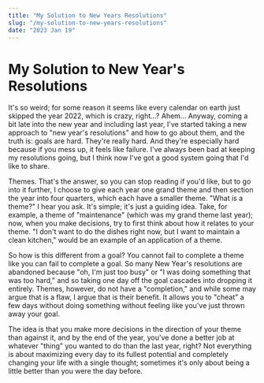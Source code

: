 ```yaml
---
title: "My Solution to New Years Resolutions"
slug: "/my-solution-to-new-years-resolutions"
date: "2023 Jan 19"
---
```

# My Solution to New Year's Resolutions

It's so weird; for some reason it seems like every calendar on earth just skipped the year 2022, which is crazy, right...? Ahem... Anyway, coming a bit late into the new year and including last year, I've started taking a new approach to "new year's resolutions" and how to go about them, and the truth is: goals are hard. They're really hard. And they're especially hard because if you mess up, it feels like failure. I've always been bad at keeping my resolutions going, but I think now I've got a good system going that I'd like to share.

Themes. That's the answer, so you can stop reading if you'd like, but to go into it further, I choose to give each year one grand theme and then section the year into four quarters, which each have a smaller theme. "What is a theme?" I hear you ask. It's simple; it's just a guiding idea. Take, for example, a theme of "maintenance" (which was my grand theme last year); now, when you make decisions, try to first think about how it relates to your theme. "I don't want to do the dishes right now, but I want to maintain a clean kitchen," would be an example of an application of a theme.

So how is this different from a goal? You cannot fail to complete a theme like you can fail to complete a goal. So many New Year's resolutions are abandoned because "oh, I'm just too busy" or "I was doing something that was too hard," and so taking one day off the goal cascades into dropping it entirely. Themes, however, do not have a "completion," and while some may argue that is a flaw, I argue that is their benefit. It allows you to "cheat" a few days without doing something without feeling like you've just thrown away your goal.

The idea is that you make more decisions in the direction of your theme than against it, and by the end of the year, you've done a better job at whatever "thing" you wanted to do than the last year, right? Not everything is about maximizing every day to its fullest potential and completely changing your life with a single thought; sometimes it's only about being a little better than you were the day before.

